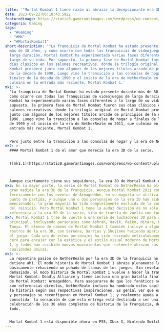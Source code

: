 ```yaml
---
title: '"Mortal Kombat 1 tiene razón al abrazar la decepcionante era 3D de la serie."'
date: 2023-09-22T06:18:43.592Z
featuredimage: https://static0.gamerantimages.com/wordpress/wp-content/uploads/2023/09/mortal-kombat-1-ashrah.jpg?q=50&fit=contain&w=1140&h=&dpr=1.5
categoria: Gaming
tags:
  - "#Gaming"
  - "#MK"
  - "#MortalKombat1"
short-description: '"La franquicia de Mortal Kombat ha estado presente durante
  más de 30 años, y como ocurre con todas las franquicias de videojuegos de
  larga duración, Mortal Kombat ha experimentado varias fases diferentes a lo
  largo de su vida. Por supuesto, la primera fase de Mortal Kombat fueron sus
  días clásicos en los salones recreativos, donde la trilogía original de Mortal
  Kombat prosperó junto con algunos de los mejores títulos arcade de principios
  de la década de 1990. Luego vino la transición a las consolas de hogar a
  finales de la década de 1990 y el inicio de la era de NetherRealm en 2011, que
  culmina en la entrada más reciente, Mortal Kombat 1.'
mk1: >-
  "La franquicia de Mortal Kombat ha estado presente durante más de 30 años, y
  como ocurre con todas las franquicias de videojuegos de larga duración, Mortal
  Kombat ha experimentado varias fases diferentes a lo largo de su vida. Por
  supuesto, la primera fase de Mortal Kombat fueron sus días clásicos en los
  salones recreativos, donde la trilogía original de Mortal Kombat prosperó
  junto con algunos de los mejores títulos arcade de principios de la década de
  1990. Luego vino la transición a las consolas de hogar a finales de la década
  de 1990 y el inicio de la era de NetherRealm en 2011, que culmina en la
  entrada más reciente, Mortal Kombat 1.


  Pero justo entre la transición a las consolas de hogar y la era de NetherRealm se encuentra la fase más problemática de Mortal Kombat, conocida en su mayoría como la era 3D. A partir de Mortal Kombat: Deadly Alliance en 2002, la era 3D de la franquicia vio un cambio en tono y jugabilidad que no fue muy bien recibido en ese momento, y en las dos décadas desde entonces, gran parte de ella ha sido en su mayoría olvidada incluso por los fanáticos más acérrimos de Mortal Kombat. Pero al ser una celebración de todos los 30 años de historia de la franquicia, Mortal Kombat 1 no evita su era 3D y, en cambio, toma la impresionante decisión de abrazarla.
mk2: >-
  #### Mortal Kombat 1 da el amor que merecía la era 3D de la serie.


  ![mk1.1](https://static0.gamerantimages.com/wordpress/wp-content/uploads/2023/09/mortal-kombat-1-shang-tsung-portal-1.jpg?q=50&fit=crop&w=1500&dpr=1.5 "mk1.1")



  Aunque ciertamente tiene sus seguidores, la era 3D de Mortal Kombat es ampliamente considerada como el punto bajo de la serie, especialmente cuando se mira hacia atrás ahora después de excelentes entregas como Mortal Kombat 2011, MKX y Mortal Kombat 11. Aunque algunos de sus modos eran divertidos, Mortal Kombat: Deadly Alliance, Deception y Armageddon pusieron énfasis en la cantidad sobre la calidad, y esa fue definitivamente la decisión equivocada, lo que llevó a una jugabilidad extremadamente torpe y repetitiva que no se compara ni siquiera con las primeras entregas de la serie. Pero eso no significa que la era 3D de Mortal Kombat no haya tenido su parte justa de buenas ideas.
mk3: En su mayor parte, la serie de Mortal Kombat de NetherRealm ha olvidado en
  gran medida la era 3D de la franquicia. Aunque Mortal Kombat 2011 comienza
  técnicamente con los eventos de Armageddon, en su mayoría se utiliza como
  punto de partida, y aunque uno o dos personajes de la era 3D han sido
  mencionados, la gran mayoría ha sido completamente excluida de la continuidad
  del reinicio. Pero Mortal Kombat 1 toma la audaz decisión de no solo hacer
  referencia a la era 3D de la serie, sino de traerla de vuelta con fuerza.
mk4: Mortal Kombat 1 trae de vuelta a una serie de luchadores 3D para su elenco
  principal, incluyendo personajes como Ashrah, Havik, Reiko, Nitara, Li Mei y
  Tanya. El elenco de cameos de Mortal Kombat 1 también incluye a algunos
  rostros de la era 3D, con Sareena, Darrius y Shujinko haciendo apariciones en
  el juego. Cada uno de estos personajes ha sido recreado meticulosamente desde
  cero para encajar con la estética y el estilo visual moderno de Mortal Kombat
  1, y todos han recibido nuevos movimientos que realmente abrazan sus
  cualidades únicas.
mk5: >-
  La repentina pasión de NetherRealm por la era 3D de la franquicia no se
  detiene ahí. El modo historia de Mortal Kombat 1 abraza plenamente la era 3D,
  básicamente rehaciendo un puñado de tramas de los juegos. Sin revelar
  demasiado, el modo historia de Mortal Kombat 1 vuelve a hacer la trama de
  Mortal Kombat: Deadly Alliance y tiene incluso una gran batalla final como la
  de Mortal Kombat: Armageddon. Para asegurarse de que los fanáticos sepan que
  son referencias directas, NetherRealm incluso ha nombrado estos capítulos de
  la historia según sus respectivas inspiraciones. Es genial ver que estas ideas
  y personajes se reconfiguran en Mortal Kombat 1, y realmente ayuda a
  consolidar la sensación de que esta entrega está destinada a ser una
  celebración de los 30 años completos de historia de la franquicia, defectos y
  todo.


  Mortal Kombat 1 está disponible ahora en PS5, Xbox X, Nintendo Switch y PC."
---
```

